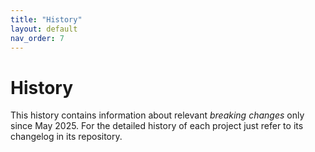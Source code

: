 ```yaml
---
title: "History"
layout: default
nav_order: 7
---
```


# History

This history contains information about relevant _breaking changes_ only since May 2025. For the detailed history of each project just refer to its changelog in its repository.
